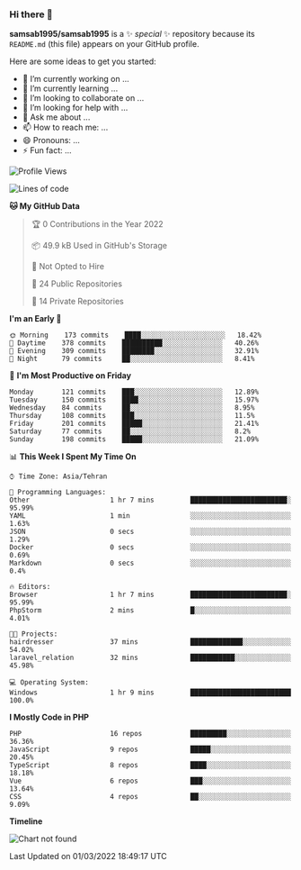 ### Hi there 👋

**samsab1995/samsab1995** is a ✨ _special_ ✨ repository because its `README.md` (this file) appears on your GitHub profile.

Here are some ideas to get you started:

- 🔭 I’m currently working on ...
- 🌱 I’m currently learning ...
- 👯 I’m looking to collaborate on ...
- 🤔 I’m looking for help with ...
- 💬 Ask me about ...
- 📫 How to reach me: ...
- 😄 Pronouns: ...
- ⚡ Fun fact: ...

<!--START_SECTION:waka-->
![Profile Views](http://img.shields.io/badge/Profile%20Views-0-blue)

![Lines of code](https://img.shields.io/badge/From%20Hello%20World%20I%27ve%20Written-849%20Thousand%20lines%20of%20code-blue)

**🐱 My GitHub Data** 

> 🏆 0 Contributions in the Year 2022
 > 
> 📦 49.9 kB Used in GitHub's Storage 
 > 
> 🚫 Not Opted to Hire
 > 
> 📜 24 Public Repositories 
 > 
> 🔑 14 Private Repositories  
 > 
**I'm an Early 🐤** 

```text
🌞 Morning    173 commits    ████░░░░░░░░░░░░░░░░░░░░░   18.42% 
🌆 Daytime    378 commits    ██████████░░░░░░░░░░░░░░░   40.26% 
🌃 Evening    309 commits    ████████░░░░░░░░░░░░░░░░░   32.91% 
🌙 Night      79 commits     ██░░░░░░░░░░░░░░░░░░░░░░░   8.41%

```
📅 **I'm Most Productive on Friday** 

```text
Monday       121 commits    ███░░░░░░░░░░░░░░░░░░░░░░   12.89% 
Tuesday      150 commits    ████░░░░░░░░░░░░░░░░░░░░░   15.97% 
Wednesday    84 commits     ██░░░░░░░░░░░░░░░░░░░░░░░   8.95% 
Thursday     108 commits    ███░░░░░░░░░░░░░░░░░░░░░░   11.5% 
Friday       201 commits    █████░░░░░░░░░░░░░░░░░░░░   21.41% 
Saturday     77 commits     ██░░░░░░░░░░░░░░░░░░░░░░░   8.2% 
Sunday       198 commits    █████░░░░░░░░░░░░░░░░░░░░   21.09%

```


📊 **This Week I Spent My Time On** 

```text
⌚︎ Time Zone: Asia/Tehran

💬 Programming Languages: 
Other                    1 hr 7 mins         ████████████████████████░   95.99% 
YAML                     1 min               ░░░░░░░░░░░░░░░░░░░░░░░░░   1.63% 
JSON                     0 secs              ░░░░░░░░░░░░░░░░░░░░░░░░░   1.29% 
Docker                   0 secs              ░░░░░░░░░░░░░░░░░░░░░░░░░   0.69% 
Markdown                 0 secs              ░░░░░░░░░░░░░░░░░░░░░░░░░   0.4%

🔥 Editors: 
Browser                  1 hr 7 mins         ████████████████████████░   95.99% 
PhpStorm                 2 mins              █░░░░░░░░░░░░░░░░░░░░░░░░   4.01%

🐱‍💻 Projects: 
hairdresser              37 mins             █████████████░░░░░░░░░░░░   54.02% 
laravel_relation         32 mins             ███████████░░░░░░░░░░░░░░   45.98%

💻 Operating System: 
Windows                  1 hr 9 mins         █████████████████████████   100.0%

```

**I Mostly Code in PHP** 

```text
PHP                      16 repos            █████████░░░░░░░░░░░░░░░░   36.36% 
JavaScript               9 repos             █████░░░░░░░░░░░░░░░░░░░░   20.45% 
TypeScript               8 repos             ████░░░░░░░░░░░░░░░░░░░░░   18.18% 
Vue                      6 repos             ███░░░░░░░░░░░░░░░░░░░░░░   13.64% 
CSS                      4 repos             ██░░░░░░░░░░░░░░░░░░░░░░░   9.09%

```


**Timeline**

![Chart not found](https://raw.githubusercontent.com/samsab1995/samsab1995/main/charts/bar_graph.png) 


 Last Updated on 01/03/2022 18:49:17 UTC
<!--END_SECTION:waka-->
